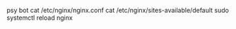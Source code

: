 psy bot
cat /etc/nginx/nginx.conf
 cat /etc/nginx/sites-available/default
sudo systemctl reload nginx